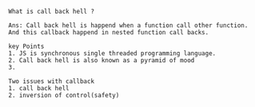     What is call back hell ?
    
    Ans: Call back hell is happend when a function call other function. And this callback happend in nested function call backs.

    key Points
    1. JS is synchronous single threaded programming language.
    2. Call back hell is also known as a pyramid of mood
    3. 

    Two issues with callback
    1. call back hell
    2. inversion of control(safety)
